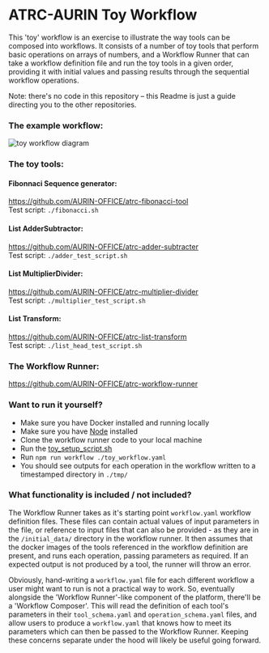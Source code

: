 # ATRC-AURIN Toy Workflow

This 'toy' workflow is an exercise to illustrate the way tools can be composed into workflows. It consists of a number of toy tools that perform basic operations on arrays of numbers, and a Workflow Runner that can take a workflow definition file and run the toy tools in a given order, providing it with initial values and passing results through the sequential workflow operations. 

Note: there's no code in this repository – this Readme is just a guide directing you to the other repositories. 

### The example workflow:

![toy workflow diagram](https://user-images.githubusercontent.com/28953011/152715452-1be015dc-90b3-4d82-b8a5-4f092f74e0a9.png)

### The toy tools:

#### Fibonnaci Sequence generator:
https://github.com/AURIN-OFFICE/atrc-fibonacci-tool   
Test script: `./fibonacci.sh`

#### List AdderSubtractor:
https://github.com/AURIN-OFFICE/atrc-adder-subtracter   
Test script: `./adder_test_script.sh`

#### List MultiplierDivider:
https://github.com/AURIN-OFFICE/atrc-multiplier-divider   
Test script: `./multiplier_test_script.sh`

#### List Transform:
https://github.com/AURIN-OFFICE/atrc-list-transform   
Test script: `./list_head_test_script.sh`

### The Workflow Runner:

https://github.com/AURIN-OFFICE/atrc-workflow-runner

### Want to run it yourself?

- Make sure you have Docker installed and running locally
- Make sure you have [Node](https://nodejs.org/en/download/) installed
- Clone the workflow runner code to your local machine
- Run the [toy_setup_script.sh](https://github.com/AURIN-OFFICE/atrc-workflow-runner/blob/main/toy_setup_script.sh)
- Run `npm run workflow ./toy_workflow.yaml`
- You should see outputs for each operation in the workflow written to a timestamped directory in `./tmp/`

### What functionality is included / not included?

The Workflow Runner takes as it's starting point `workflow.yaml` workflow definition files. These files can contain actual values of input parameters in the file, or reference to input files that can also be provided - as they are in the `/initial_data/` directory in the workflow runner. It then assumes that the docker images of the tools referenced in the workflow definition are present, and runs each operation, passing parameters as required. If an expected output is not produced by a tool, the runner will throw an error. 

Obviously, hand-writing a `workflow.yaml` file for each different workflow a user might want to run is not a practical way to work. So, eventually alongside the 'Workflow Runner'-like component of the platform, there'll be a 'Workflow Composer'. This will read the definition of each tool's parameters in their `tool_schema.yaml` and `operation_schema.yaml` files, and allow users to produce a `workflow.yaml` that knows how to meet its parameters which can then be passed to the Workflow Runner. Keeping these concerns separate under the hood will likely be useful going forward. 
